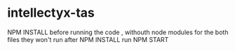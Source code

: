 # intellectyx-tas
NPM INSTALL before running the code , withouth node modules for the both files they won't run
after NPM INSTALL run NPM START
